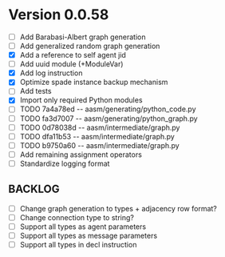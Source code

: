 # Version 0.0.58

- [ ] Add Barabasi-Albert graph generation
- [ ] Add generalized random graph generation
- [x] Add a reference to self agent jid
- [ ] Add uuid module (+ModuleVar)
- [x] Add log instruction
- [x] Optimize spade instance backup mechanism
- [ ] Add tests
- [x] Import only required Python modules
- [ ] TODO 7a4a78ed -- aasm/generating/python_code.py
- [ ] TODO fa3d7007 -- aasm/generating/python_graph.py
- [ ] TODO 0d78038d -- aasm/intermediate/graph.py
- [ ] TODO dfa11b53 -- aasm/intermediate/graph.py
- [ ] TODO b9750a60 -- aasm/intermediate/graph.py
- [ ] Add remaining assignment operators
- [ ] Standardize logging format

## BACKLOG
- [ ] Change graph generation to types + adjacency row format?
- [ ] Change connection type to string?
- [ ] Support all types as agent parameters
- [ ] Support all types as message parameters
- [ ] Support all types in decl instruction
